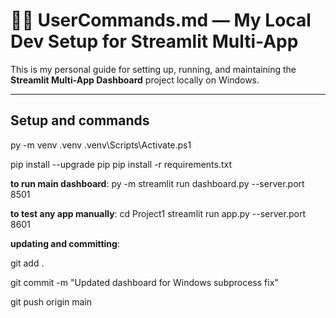 # 🧑‍💻 UserCommands.md — My Local Dev Setup for Streamlit Multi-App

This is my personal guide for setting up, running, and maintaining the **Streamlit Multi-App Dashboard** project locally on Windows.

---

## Setup and commands


py -m venv .venv
.venv\Scripts\Activate.ps1


pip install --upgrade pip
pip install -r requirements.txt

**to run main dashboard**:
py -m streamlit run dashboard.py --server.port 8501


**to test any app manually**:
cd Project1
streamlit run app.py --server.port 8601


**updating and committing**:

git add .

git commit -m "Updated dashboard for Windows subprocess fix"

git push origin main
